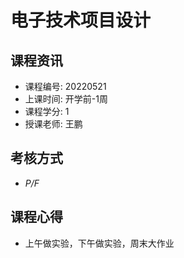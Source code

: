 # 电子技术项目设计

## 课程资讯
- 课程编号: 20220521 
- 上课时间: 开学前-1周
- 课程学分: 1
- 授课老师: 王鹏
  
## 考核方式
- *P/F*

## 课程心得
- 上午做实验，下午做实验，周末大作业
